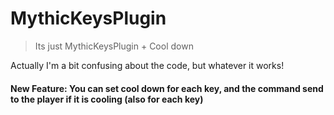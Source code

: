 # MythicKeysPlugin
> Its just MythicKeysPlugin + Cool down

Actually I'm a bit confusing about the code, but whatever it works!

#### New Feature: You can set cool down for each key, and the command send to the player if it is cooling (also for each key)
